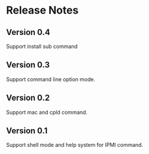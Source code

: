 # Release Notes
## Version 0.4
Support install sub command

## Version 0.3
Support command line option mode.

## Version 0.2
Support mac and cpld command.

## Version 0.1
Support shell mode and help system for IPMI command.
